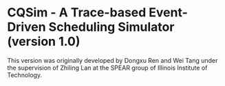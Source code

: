 # CQSim - A Trace-based Event-Driven Scheduling Simulator (version 1.0)
This version was originally developed by Dongxu Ren and Wei Tang under the supervision of Zhiling Lan at the SPEAR group of Illinois Institute of Technology. 

